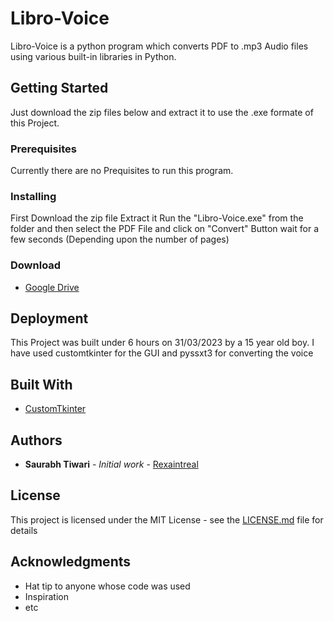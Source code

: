 
# Libro-Voice

Libro-Voice is a python program which converts PDF to .mp3 Audio files using various built-in libraries in Python.

## Getting Started
Just download the zip files below and extract it to use the .exe formate of this Project.

### Prerequisites

Currently there are no Prequisites to run this program.

### Installing

First Download the zip file
Extract it
Run the "Libro-Voice.exe" from the folder
and then select the PDF File
and click on "Convert" Button
wait for a few seconds (Depending upon the number of pages)

### Download 
* [Google Drive](https://drive.google.com/file/d/12Gsh0161UWkR64PtY0DVrGEt0la51U1f/view?usp=sharing)
## Deployment

This Project was built under 6 hours on 31/03/2023 by a 15 year old boy.
I have used customtkinter for the GUI and pyssxt3 for converting the voice

## Built With

* [CustomTkinter](https://github.com/TomSchimansky/CustomTkinter) 


## Authors

* **Saurabh Tiwari** - *Initial work* - [Rexaintreal](https://github.com/Rexaintreal)

## License

This project is licensed under the MIT License - see the [LICENSE.md](LICENSE.md) file for details

## Acknowledgments

* Hat tip to anyone whose code was used
* Inspiration
* etc
